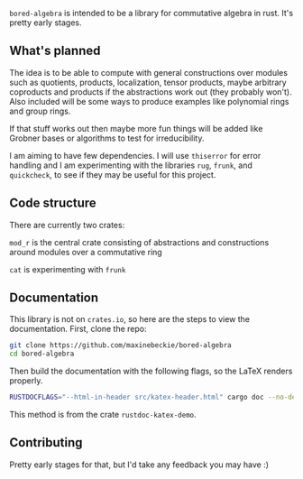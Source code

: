 `bored-algebra` is intended to be a library for commutative algebra in rust. It's pretty early stages.  

## What's planned

The idea is to be able to compute with general constructions over modules such as quotients, products, localization, tensor products, maybe arbitrary coproducts and products if the abstractions work out (they probably won't). Also included will be some ways to produce examples like polynomial rings and group rings. 

If that stuff works out then maybe more fun things will be added like Grobner bases or algorithms to test for irreducibility. 

I am aiming to have few dependencies. I will use `thiserror` for error handling and I am experimenting with the libraries `rug`, `frunk`, and `quickcheck`, to see if they may be useful for this project. 

## Code structure

There are currently two crates:

`mod_r` is the central crate consisting of abstractions and constructions around modules over a commutative ring

`cat` is experimenting with `frunk` 

## Documentation

This library is not on `crates.io`, so here are the steps to view the documentation. First, clone
the repo:
```sh
git clone https://github.com/maxinebeckie/bored-algebra
cd bored-algebra
```
Then build the documentation with the following flags, so the LaTeX renders properly.
```sh
RUSTDOCFLAGS="--html-in-header src/katex-header.html" cargo doc --no-deps --open
```
This method is from the crate `rustdoc-katex-demo`.  

## Contributing

Pretty early stages for that, but I'd take any feedback you may have :)